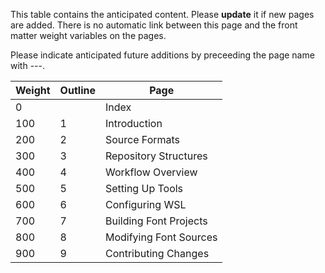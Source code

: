 This table contains the anticipated content. Please **update** it if new pages are added.
There is no automatic link between this page and the front matter weight variables on the pages.

Please indicate anticipated future additions by preceeding the page name with ---.

| Weight |Outline| Page                                       |
|--------|-------|--------------------------------------------|
| 0      |       | Index                                      |
| 100    |1      | Introduction                               |
| 200    |2      | Source Formats                             |
| 300    |3      | Repository Structures                      |
| 400    |4      | Workflow Overview                          |
| 500    |5      | Setting Up Tools                           |
| 600    |6      | Configuring WSL                            |
| 700    |7      | Building Font Projects                     |
| 800    |8      | Modifying Font Sources                     |
| 900    |9      | Contributing Changes                       |

